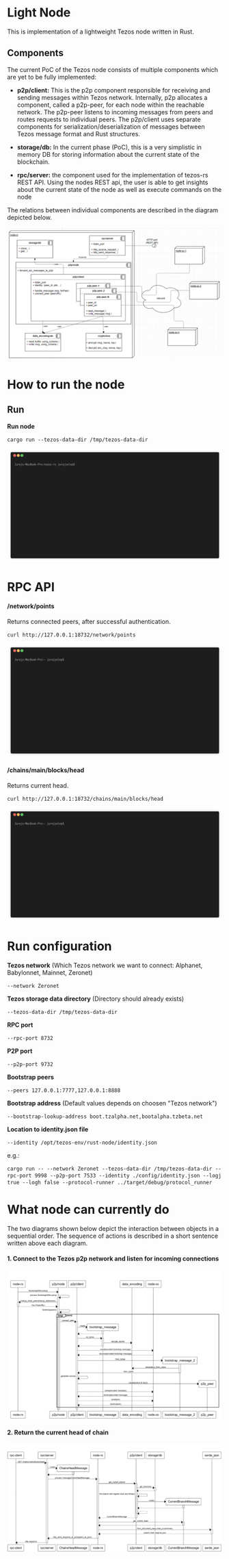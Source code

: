 Light Node
===========

This is implementation of a lightweight Tezos node written in Rust. 

## Components

The current PoC of the Tezos node consists of multiple components which are yet to be fully implemented:

* **p2p/client:** This is the p2p component responsible for receiving and sending messages within Tezos network. Internally, p2p allocates a component, called a p2p-peer, for each node within the reachable network. The p2p-peer listens to incoming messages from peers and routes requests to individual peers. The p2p/client uses separate components for serialization/deserialization of messages between Tezos message format and Rust structures.

* **storage/db:** In the current phase (PoC), this is a very simplistic in memory DB for storing information about the current state of the blockchain.

* **rpc/server:** the component used for the implementation of tezos-rs REST API. Using the nodes REST api, the user is able to get insights about the current state of the node as well as execute commands on the node

The relations between individual components are described in the diagram depicted below.

![Preview1](../docs/images/class_diagram.png)


# How to run the node


Run
------------
**Run node** 

```
cargo run --tezos-data-dir /tmp/tezos-data-dir
```

![Preview1](../docs/images/bash_cargo_run.gif)


# RPC API

#### /network/points
Returns connected peers, after successful authentication.

```
curl http://127.0.0.1:18732/network/points
```

![Preview1](../docs/images/bash_network_points.gif)


#### /chains/main/blocks/head
Returns current head.

```
curl http://127.0.0.1:18732/chains/main/blocks/head
```

![Preview1](../docs/images/bash_chains_main_blocks_head.gif)

# Run configuration

**Tezos network**
(Which Tezos network we want to connect: Alphanet, Babylonnet, Mainnet, Zeronet)
```
--network Zeronet
```


**Tezos storage data directory**
(Directory should already exists)
```
--tezos-data-dir /tmp/tezos-data-dir
```

**RPC port**
```
--rpc-port 8732
```

**P2P port**
```
--p2p-port 9732
```

**Bootstrap peers**
```
--peers 127.0.0.1:7777,127.0.0.1:8888
```

**Bootstrap address**
(Default values depends on choosen "Tezos network")
```
--bootstrap-lookup-address boot.tzalpha.net,bootalpha.tzbeta.net
```

**Location to identity.json file**
```
--identity /opt/tezos-env/rust-node/identity.json
```

e.g.:
```
cargo run -- --network Zeronet --tezos-data-dir /tmp/tezos-data-dir --rpc-port 9998 --p2p-port 7533 --identity ./config/identity.json --logj true --logh false --protocol-runner ../target/debug/protocol_runner
```


# What node can currently do

The two diagrams shown below depict the interaction between objects in a sequential order. The sequence of actions is described in a short sentence written above each diagram.

#### 1. Connect to the Tezos p2p network and listen for incoming connections

![Preview2](../docs/images/bootstrap.png)


#### 2. Return the current head of chain

![Preview4](../docs/images/get_current_head.png)
